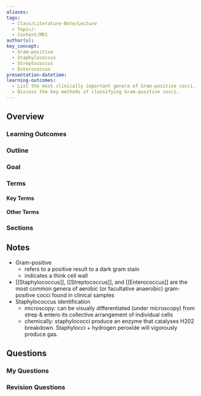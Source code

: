 ```yaml
---
aliases: 
tags:
  - Class/Literature-Note/Lecture
  - Topic/-
  - Context/MD1
author(s): 
key_concept:
  - Gram-positive
  - Staphylococcus
  - Streptococcus
  - Enterococcus
presentation-datetime: 
learning-outcomes:
  - List the most clinically important genera of Gram-positive cocci.
  - Discuss the key methods of classifying Gram-positive cocci.
---
```



## Overview
### Learning Outcomes

### Outline

### Goal
### Terms
#### Key Terms

#### Other Terms

### Sections


## Notes
- Gram-positive
	- refers to a positive result to a dark gram stain 
	- indicates a think cell wall
- [[Staphylococcus]], [[Streptococcus]], and [[Enterococcus]] are the most common genera of aerobic (or facultative anaerobic) gram-positive cocci found in clinical samples
- Staphylococcus identification
	- microscopy: can be visually differentiated (under microscopy) from strep & entero its collective arrangement of individual cells
	- chemically: staphylococci produce an enzyme that catalyses H202 breakdown. Staphylocci + hydrogen peroxide will vigorously produce gas. 
## Questions

### My Questions
### Revision Questions




